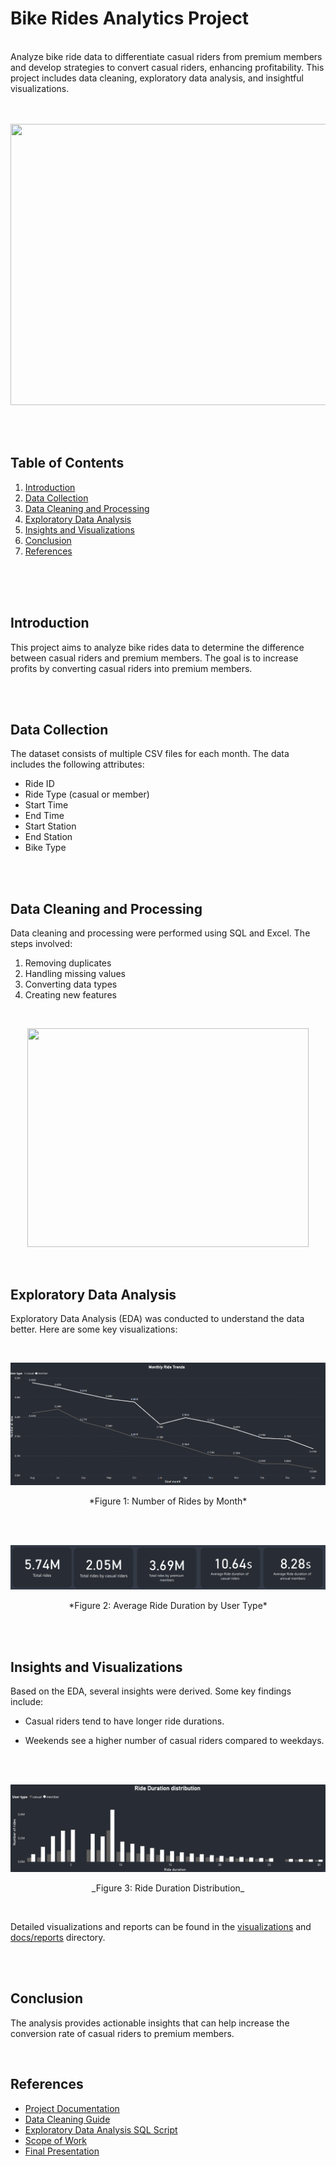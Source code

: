 # Bike Rides Analytics Project

<br>
Analyze bike ride data to differentiate casual riders from premium members and develop strategies to convert casual riders, enhancing profitability. This project includes data cleaning, exploratory data analysis, and insightful visualizations.

<br>
<br>
<br>

<p align="center">
  <img width="550" height="450" src="https://github.com/user-attachments/assets/dbf3029b-bc25-4803-91d8-7517054ac7a3">
</p>

<br>
<br>

## Table of Contents
1. [Introduction](#introduction)
2. [Data Collection](#data-collection)
3. [Data Cleaning and Processing](#data-cleaning-and-processing)
4. [Exploratory Data Analysis](#exploratory-data-analysis)
5. [Insights and Visualizations](#insights-and-visualizations)
6. [Conclusion](#conclusion)
7. [References](#references)

<br>
<br>
<br>

## Introduction

This project aims to analyze bike rides data to determine the difference between casual riders and premium members. The goal is to increase profits by converting casual riders into premium members.


<br>
<br>

## Data Collection

The dataset consists of multiple CSV files for each month. The data includes the following attributes:


- Ride ID
- Ride Type (casual or member)
- Start Time
- End Time
- Start Station
- End Station
- Bike Type


<br>
<br>

## Data Cleaning and Processing

Data cleaning and processing were performed using SQL and Excel. The steps involved:


1. Removing duplicates
2. Handling missing values
3. Converting data types
4. Creating new features



<br>
<p align="center">
  <img width="450" height="350" src="https://github.com/user-attachments/assets/8b0fb85b-4e0f-47ef-9f93-de68a9ade4f8">
</p>
<br>

## Exploratory Data Analysis
Exploratory Data Analysis (EDA) was conducted to understand the data better. Here are some key visualizations:

<br> 

![Rides by Month](visualizations/chart/Monthly_Ride_Trends.png)

<p align ="center"> 
  *Figure 1: Number of Rides by Month* 
</p>

<br>
<br>

![Average Ride Duration](visualizations/chart/KPIs.png)


<p align="center"> 
  *Figure 2: Average Ride Duration by User Type* 
</p>


<br>
<br>

## Insights and Visualizations

Based on the EDA, several insights were derived. Some key findings include:

- Casual riders tend to have longer ride durations.

- Weekends see a higher number of casual riders compared to weekdays.

<br>
<br>

![Ride Duration Distribution](visualizations/chart/Ride_Duration_Distribution.png)


<p align="center"> 
_Figure 3: Ride Duration Distribution_
</p>

<br>

Detailed visualizations and reports can be found in the [visualizations](visualizations) and [docs/reports](docs/reports) directory.

<br>
<br>



## Conclusion

The analysis provides actionable insights that can help increase the conversion rate of casual riders to premium members.

<br>


## References

- [Project Documentation](docs/reports/Project_Documentation.pdf)
- [Data Cleaning Guide](docs/guides/Cleaning_log.pdf)
- [Exploratory Data Analysis SQL Script](src/Bike_Rides.sql)
- [Scope of Work](docs/reports/Scope_Of_Work.pdf)
- [Final Presentation](docs/reports/Final_Presentation.pdf)

